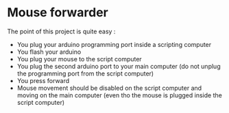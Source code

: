 # Mouse forwarder

The point of this project is quite easy :

- You plug your arduino programming port inside a scripting computer
- You flash your arduino
- You plug your mouse to the script computer
- You plug the second arduino port to your main computer (do not unplug the programming port from the script computer)
- You press forward
- Mouse movement should be disabled on the script computer and moving on the main computer (even tho the mouse is plugged inside the script computer)
